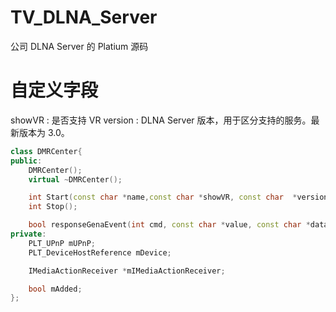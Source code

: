 # TV_DLNA_Server
公司 DLNA Server 的 Platium 源码

# 自定义字段

showVR  : 是否支持 VR
version : DLNA Server 版本，用于区分支持的服务。最新版本为 3.0。 


``` c++
class DMRCenter{
public:
    DMRCenter();
    virtual ~DMRCenter();

    int Start(const char *name,const char *showVR, const char  *version, const char* uuid);
    int Stop();

    bool responseGenaEvent(int cmd, const char *value, const char *data);
private:
    PLT_UPnP mUPnP;
    PLT_DeviceHostReference mDevice;

    IMediaActionReceiver *mIMediaActionReceiver;

    bool mAdded;
};
```
